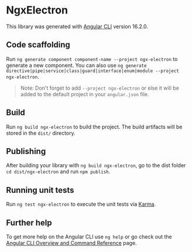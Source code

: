 # NgxElectron

This library was generated with [Angular CLI](https://github.com/angular/angular-cli) version 16.2.0.

## Code scaffolding

Run `ng generate component component-name --project ngx-electron` to generate a new component. You can also use `ng generate directive|pipe|service|class|guard|interface|enum|module --project ngx-electron`.
> Note: Don't forget to add `--project ngx-electron` or else it will be added to the default project in your `angular.json` file. 

## Build

Run `ng build ngx-electron` to build the project. The build artifacts will be stored in the `dist/` directory.

## Publishing

After building your library with `ng build ngx-electron`, go to the dist folder `cd dist/ngx-electron` and run `npm publish`.

## Running unit tests

Run `ng test ngx-electron` to execute the unit tests via [Karma](https://karma-runner.github.io).

## Further help

To get more help on the Angular CLI use `ng help` or go check out the [Angular CLI Overview and Command Reference](https://angular.io/cli) page.
